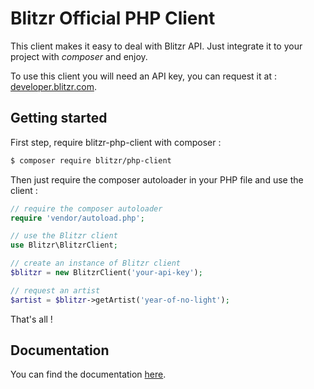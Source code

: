 # Blitzr Official PHP Client

This client makes it easy to deal with Blitzr API.
Just integrate it to your project with *composer* and enjoy.

To use this client you will need an API key, you can request it at : [developer.blitzr.com](http://developer.blitzr.com).

## Getting started

First step, require blitzr-php-client with composer :

```bash
$ composer require blitzr/php-client
```

Then just require the composer autoloader in your PHP file and use the client :

```php
// require the composer autoloader
require 'vendor/autoload.php';

// use the Blitzr client
use Blitzr\BlitzrClient;

// create an instance of Blitzr client
$blitzr = new BlitzrClient('your-api-key');

// request an artist
$artist = $blitzr->getArtist('year-of-no-light');
```

That's all !

## Documentation

You can find the documentation [here](docs/).

